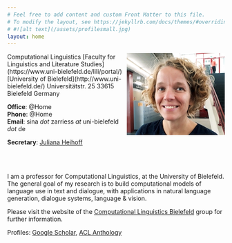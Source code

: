 ```yaml
---
# Feel free to add content and custom Front Matter to this file.
# To modify the layout, see https://jekyllrb.com/docs/themes/#overriding-theme-defaults
# #![alt text](/assets/profilesmall.jpg)  
layout: home
---
```


<img style="float: right;" src="/assets/profilesmall.jpg">
Computational Linguistics  
[Faculty for Linguistics and Literature Studies](https://www.uni-bielefeld.de/lili/portal/)  
[University of Bielefeld](http://www.uni-bielefeld.de/)  
Universitätstr. 25  
33615 Bielefeld  
Germany  

__Office__: @Home  
__Phone__: @Home    
__Email__: sina *dot* zarriess *at* uni-bielefeld *dot* de

__Secretary__: [Juliana Heihoff](https://ekvv.uni-bielefeld.de/pers_publ/publ/PersonDetail.jsp?personId=45140985)

<br/>
<br/>

I am a professor for Computational Linguistics, at the University of Bielefeld. The general goal of my research is to build computational models of language use in text and dialogue, with applications in natural language generation, dialogue systems, language & vision.

Please visit the website of the [Computational Linguistics Bielefeld](https://clause-bielefeld.github.io/) group for further information.
<br/>

Profiles: [Google Scholar](https://scholar.google.de/citations?user=7OOP0iAAAAAJ&hl=de&oi=ao), [ACL Anthology](https://www.aclweb.org/anthology/people/s/sina-zarriess/)

